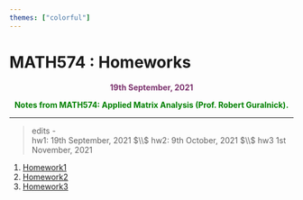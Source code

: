 ```yaml
---
themes: ["colorful"]
---
```


# MATH574 : Homeworks
<p style="text-align:center; color:#7A306C"> <b>19th September, 2021</b> </p>
<p style='text-align:center;color:green'><b>
Notes from MATH574: Applied Matrix Analysis (Prof. Robert Guralnick).</b></p>


---

>edits -\
hw1: 19th September, 2021 $\\$
hw2: 9th October, 2021 $\\$
hw3 1st November, 2021 


1. [Homework1](hw1)
2. [Homework2](hw2)
2. [Homework3](hw3)

